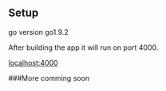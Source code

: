## Setup

go version go1.9.2

After building the app it will run on port 4000.

[localhost:4000](http://localhost:4000)

###More comming soon
